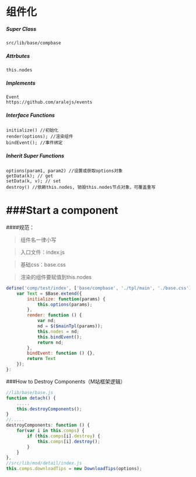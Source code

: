 组件化
========

##### Super Class

    src/lib/base/compbase

##### Attrbutes

    this.nodes
##### Implements

    Event
    https://github.com/aralejs/events
     
##### Interface Functions

    initialize() //初始化
    render(options); //渲染组件
    bindEvent(); //事件绑定
    
    
##### Inherit Super Functions

    options(param1, param2) //设置或获取options对象
    getData(k); // get
    setData(k, v); // set
    destroy() //依赖this.nodes, 销毁this.nodes节点对象，可覆盖重写
    
###Start a component
=======
####规范：
> 组件名一律小写

> 入口文件：index.js

> 基础css：base.css

> 渲染的组件要赋值到this.nodes


```js
define('comp/test/index', ['base/compbase', './tpl/main', './base.css'], function ($Base, $mainTpl) {
    var Text = $Base.extend({
        initialize: function(params) {
            this.options(params);
        },
        render: function () {
            var nd;
            nd = $($mainTpl(params));
            this.nodes = nd;
            this.bindEvent();
            return nd;
        },
        bindEvent: function () {},
        return Text
    });
}:
```
###How to Destroy Components（M站框架逻辑）

```js
//lib/base/base.js
function detach() {
    .....
    this.destroyComponents();
}
//.....
destroyComponents: function () {
    for(var i in this.comps) {
        if (this.comps[i].destroy) {
            this.comps[i].destroy();
        }
    }
},
//src/lib/mod/detail/index.js
this.comps.downloadTips = new DownloadTips(options);
```
